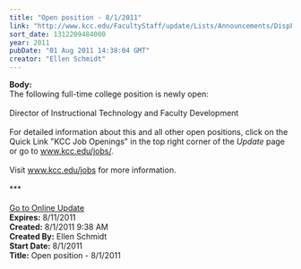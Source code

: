 ```yaml
---
title: "Open position - 8/1/2011"
link: "http://www.kcc.edu/FacultyStaff/update/Lists/Announcements/DispForm.aspx?ID=392"
sort_date: 1312209484000
year: 2011
pubDate: "01 Aug 2011 14:38:04 GMT"
creator: "Ellen Schmidt"
---
```


<div><b>Body:</b> <div class="ExternalClass2C294F0ADA7B420985F116EC0D587D7A">
<div>The following full-time college position is newly open: </div>
<div><br />Director of Instructional Technology and Faculty Development</div>
<div> </div>
<div>For detailed information about this and all other open positions, click on the Quick Link &quot;KCC Job Openings&quot; in the top right corner of the <em>Update</em> page or go to <a href="/jobs">www.kcc.edu/jobs/</a>.</div>
<div><br />Visit <a href="/jobs">www.kcc.edu/jobs</a> for more information.</div>
<div> </div>
<div>***</div>
<div> </div>
<div><a href="/FacultyStaff/update/Pages/dailyupdate.aspx">Go to Online Update</a></div></div></div>
<div><b>Expires:</b> 8/11/2011</div>
<div><b>Created:</b> 8/1/2011 9:38 AM</div>
<div><b>Created By:</b> Ellen Schmidt</div>
<div><b>Start Date:</b> 8/1/2011</div>
<div><b>Title:</b> Open position - 8/1/2011</div>
